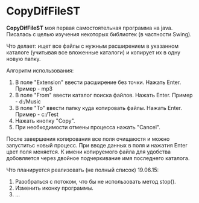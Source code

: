 # CopyDifFileST
   **CopyDifFileST** моя первая самостоятельная программа на java.
Писалась с целью изучения некоторых библиотек (в частности Swing).

Что делает: ищет все файлы с нужным расширением в указанном каталоге (учитывая все вложенные каталоги) 
и копирует их в одну новую папку.

   Алгоритм использования:
   
1.  В поле "Extension" ввести расширение без точки. Нажать Enter. Пример - mp3
2.  В поле "From" ввести каталог поиска файлов. Нажать Enter. Пример - d:/Music
3.  В поле "To" ввести папку куда копировать файлы. Нажать Enter. Пример - c:/Test
4.  Нажать кнопку "Copy".
5.  При необходимости отмены процесса нажать "Cancel". 
   
После завершения копирования все поля очищаюстя и можно запуститьс новый процесс.
При вводе данных в поля и нажатия Enter цвет поля меняется.
К имени копируемого файла для удобства добовляется через двойное подчеркивание имя последнего каталога.

   Что планируется реализовать (не полный список) 19.06.15:
   
1.  Разобраться с потоком, что бы не использовать метод stop().
2.  Изменить иконку программы.
3. ...
